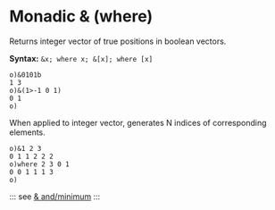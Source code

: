 # Monadic & (where)

Returns integer vector of true positions in boolean vectors.

**Syntax:** ```&x; where x; &[x]; where [x]```

```o
o)&0101b
1 3
o)&(1>-1 0 1)
0 1
o)
```

When applied to integer vector, generates N indices of corresponding elements.

```o
o)&1 2 3
0 1 1 2 2 2
o)where 2 3 0 1
0 0 1 1 1 3
o)
```

::: see
[& and/minimum](/verbs/logical/andmin.md)
:::
